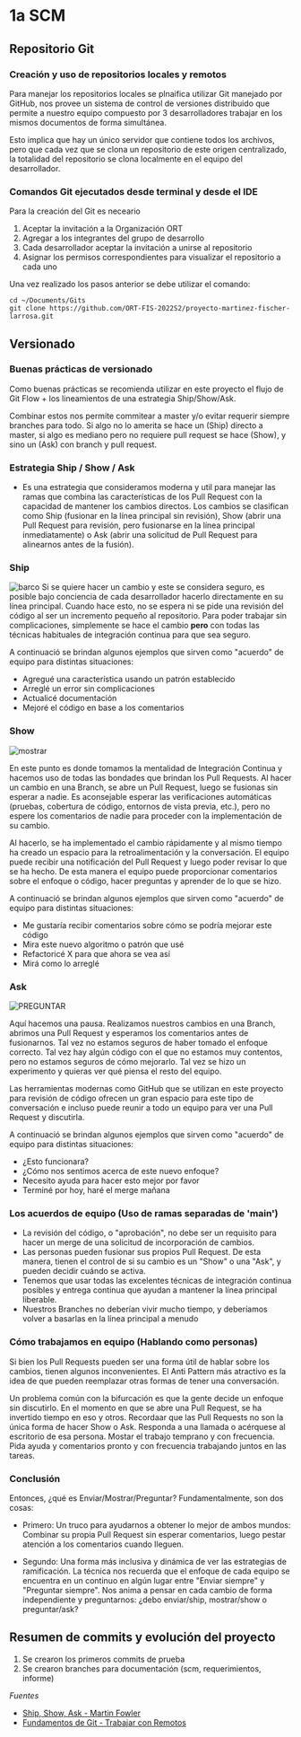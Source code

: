 # 1a SCM

## Repositorio Git

### Creación y uso de repositorios locales y remotos

Para manejar los repositorios locales se plnaifica utilizar Git manejado por GitHub, nos provee un sistema de control de versiones distribuido que permite a nuestro equipo compuesto por 3 desarrolladores trabajar en los mismos documentos de forma simultánea. 

Esto implica que hay un único servidor que contiene todos los archivos, pero que cada vez que se clona un repositorio de este origen centralizado, la totalidad del repositorio se clona localmente en el equipo del desarrollador.

### Comandos Git ejecutados desde terminal y desde el IDE

Para la creación del Git es neceario
1. Aceptar la invitación a la Organización ORT
2. Agregar a los integrantes del grupo de desarrollo
3. Cada desarrollador aceptar la invitación a unirse al repositorio
4. Asignar los permisos correspondientes para visualizar el repositorio a cada uno
 
Una vez realizado los pasos anterior se debe utilizar el comando:
```
cd ~/Documents/Gits
git clone https://github.com/ORT-FIS-2022S2/proyecto-martinez-fischer-larrosa.git
```

## Versionado

### Buenas prácticas de versionado

Como buenas prácticas se recomienda utilizar en este proyecto el flujo de Git Flow + los lineamientos de una estrategia Ship/Show/Ask.

Combinar estos nos permite commitear a master y/o evitar requerir siempre branches para todo. Si algo no lo amerita se hace un (Ship) directo a master, si algo es mediano pero no requiere pull request se hace (Show), y sino un (Ask) con branch y pull request.

### Estrategia Ship / Show / Ask

- Es una estrategia que consideramos moderna y util para manejar las ramas que combina las características de los Pull Request con la capacidad de mantener los cambios directos. Los cambios se clasifican como Ship (fusionar en la línea principal sin revisión), Show (abrir una Pull Request para revisión, pero fusionarse en la línea principal inmediatamente) o Ask (abrir una solicitud de Pull Request para alinearnos antes de la fusión).

### Ship

![barco](https://martinfowler.com/articles/ship-show-ask/Ship.png)
Si se quiere hacer un cambio y este se considera seguro, es posible bajo conciencia de cada desarrollador hacerlo directamente en su línea principal. Cuando hace esto, no se espera ni se pide una revisión del código al ser un incremento pequeño al repositorio. Para poder trabajar sin complicaciones, simplemente se hace el cambio **pero** con todas las técnicas habituales de integración continua para que sea seguro.

A continuació se brindan algunos ejemplos que sirven como "acuerdo" de equipo para distintas situaciones:
- Agregué una característica usando un patrón establecido
- Arreglé un error sin complicaciones
- Actualicé documentación
- Mejoré el código en base a los comentarios

### Show

![mostrar](https://martinfowler.com/articles/ship-show-ask/Show.png)

En este punto es donde tomamos la mentalidad de Integración Continua y  hacemos uso de todas las bondades que brindan los Pull Requests. Al hacer un cambio en una Branch, se abre un Pull Request, luego se fusionas sin esperar a nadie. Es aconsejable esperar las verificaciones automáticas (pruebas, cobertura de código, entornos de vista previa, etc.), pero no espere los comentarios de nadie para proceder con la implementación de su cambio.

Al hacerlo, se ha implementado el cambio rápidamente y al mismo tiempo ha creado un espacio para la retroalimentación y la conversación. El equipo puede recibir una notificación del Pull Request y luego poder revisar lo que se ha hecho.
De esta manera el equipo puede proporcionar comentarios sobre el enfoque o código, hacer preguntas y aprender de lo que se hizo.

A continuació se brindan algunos ejemplos que sirven como "acuerdo" de equipo para distintas situaciones:
- Me gustaría recibir  comentarios sobre cómo se podría mejorar este código
- Mira este nuevo algoritmo o patrón que usé
- Refactoricé X para que ahora se vea así
- Mirá como lo arreglé

### Ask

![PREGUNTAR](https://martinfowler.com/articles/ship-show-ask/Ask.png)

Aquí hacemos una pausa. Realizamos nuestros cambios en una Branch, abrimos una Pull Request y esperamos los comentarios antes de fusionarnos. Tal vez no estamos seguros de haber tomado el enfoque correcto. Tal vez hay algún código con el que no estamos muy contentos, pero no estamos seguros de cómo mejorarlo. Tal vez se hizo un experimento y quieras ver qué piensa el resto del equipo.

Las herramientas modernas como GitHub que se utilizan en este proyecto para revisión de código ofrecen un gran espacio para este tipo de conversación e incluso puede reunir a todo un equipo para ver una Pull Request y discutirla.

A continuació se brindan algunos ejemplos que sirven como "acuerdo" de equipo para distintas situaciones:
- ¿Esto funcionara?
- ¿Cómo nos sentimos acerca de este nuevo enfoque?
- Necesito ayuda para hacer esto mejor por favor
- Terminé por hoy, haré el merge mañana

### Los acuerdos de equipo (Uso de ramas separadas de 'main')

- La revisión del código, o "aprobación", no debe ser un requisito para hacer un merge de una solicitud de incorporación de cambios.
- Las personas pueden fusionar sus propios Pull Request. De esta manera, tienen el control de si su cambio es un "Show" o una "Ask", y pueden decidir cuándo se activa.
- Tenemos que usar todas las excelentes técnicas de integración continua posibles y entrega continua que ayudan a mantener la línea principal liberable. 
- Nuestros Branches no deberían vivir mucho tiempo, y deberíamos volver a basarlas en la línea principal a menudo

### Cómo trabajamos en equipo (Hablando como personas)
Si bien los Pull Requests pueden ser una forma útil de hablar sobre los cambios, tienen algunos inconvenientes. El Anti Pattern más atractivo es la idea de que pueden reemplazar otras formas de tener una conversación.

Un problema común con la bifurcación es que la gente decide un enfoque sin discutirlo. En el momento en que se abre una Pull Request, se ha invertido tiempo en eso y otros.
Recordaar que las Pull Requests no son la única forma de hacer Show o Ask. Responda a una llamada o acérquese al escritorio de esa persona. Mostar el trabajo temprano y con frecuencia. Pida ayuda y comentarios pronto y con frecuencia trabajando juntos en las tareas.

### Conclusión
Entonces, ¿qué es Enviar/Mostrar/Preguntar? Fundamentalmente, son dos cosas:

- Primero: Un truco para ayudarnos a obtener lo mejor de ambos mundos: Combinar su propia Pull Request sin esperar comentarios, luego pestar atención a los comentarios cuando lleguen.

- Segundo: Una forma más inclusiva y dinámica de ver las estrategias de ramificación. La técnica nos recuerda que el enfoque de cada equipo se encuentra en un continuo en algún lugar entre "Enviar siempre" y "Preguntar siempre". Nos anima a pensar en cada cambio de forma independiente y preguntarnos: ¿debo enviar/ship, mostrar/show o preguntar/ask?

## Resumen de commits y evolución del proyecto

1. Se crearon los primeros commits de prueba
2. Se crearon branches para documentación (scm, requerimientos, informe)

_Fuentes_
- [Ship, Show, Ask - Martin Fowler](https://martinfowler.com/articles/ship-show-ask.html)
- [Fundamentos de Git - Trabajar con Remotos](https://git-scm.com/book/es/v2/Fundamentos-de-Git-Trabajar-con-Remotos)